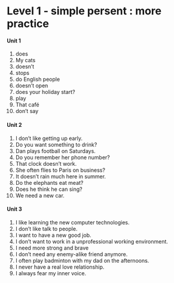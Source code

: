 # Level 1 - simple persent :  more practice

#### Unit 1

1. does
2. My cats
3. doesn’t
4. stops
5. do English people
6. doesn’t open
7. does your holiday start?
8. play
9. That café
10. don’t say

#### Unit 2

1. I don’t like getting up early.
2. Do you want something to drink?
3. Dan plays football on Saturdays.
4. Do you remember her phone number?
5. That clock doesn’t work.
6. She often flies to Paris on business?
7. It doesn’t rain much here in summer.
8. Do the elephants eat meat?
9. Does he think he can sing?
10. We need a new car.

#### Unit 3

1. I like learning the new computer technologies.
2. I don’t like talk to people.
3. I want to have a new good job.
4. I don’t want to work in a unprofessional working environment.
5. I need more strong and brave
6. I don’t need any enemy-alike friend anymore.
7. I often play badminton with my dad on the afternoons.
8. I never have a real love relationship.
9. I always fear my inner voice.